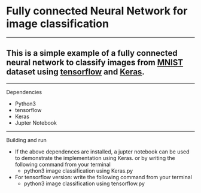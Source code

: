 # Fully connected Neural Network for image classification
---
## This is a simple example of a fully connected neural network to classify images from [MNIST](http://yann.lecun.com/exdb/mnist/) dataset using [tensorflow](https://www.tensorflow.org/) and [Keras](https://keras.io/).

---
Dependencies
* Python3
* tensorflow
* Keras
* Jupter Notebook
---
Building and run
* If the above dependences are installed, a jupter notebook can be used to demonstrate the implementation using Keras. or by writing the following command from your terminal
  * python3 image classification using Keras.py
* For tensorflow version: write the following command from your terminal
  * python3 image classification using tensorflow.py
